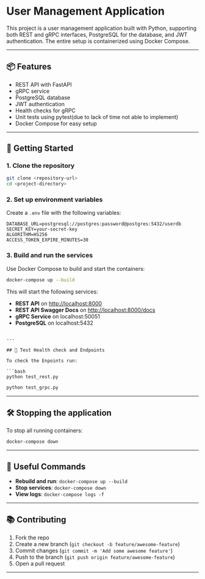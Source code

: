 # User Management Application

This project is a user management application built with Python, supporting both REST and gRPC interfaces, PostgreSQL for the database, and JWT authentication. The entire setup is containerized using Docker Compose.

---

## 📦 Features

- REST API with FastAPI
- gRPC service
- PostgreSQL database
- JWT authentication
- Health checks for gRPC
- Unit tests using pytest(due to lack of time not able to implement)
- Docker Compose for easy setup

---

## 🚀 Getting Started

### 1. **Clone the repository**

```bash
git clone <repository-url>
cd <project-directory>
```

### 2. **Set up environment variables**

Create a `.env` file with the following variables:

```dotenv
DATABASE_URL=postgresql://postgres:password@postgres:5432/userdb
SECRET_KEY=your-secret-key
ALGORITHM=HS256
ACCESS_TOKEN_EXPIRE_MINUTES=30
```

### 3. **Build and run the services**

Use Docker Compose to build and start the containers:

```bash
docker-compose up --build
```

This will start the following services:

- **REST API** on [http://localhost:8000](http://localhost:8000)
- **REST API Swagger Docs** on [http://localhost:8000/docs](http://localhost:8000/docs)
- **gRPC Service** on localhost:50051
- **PostgreSQL** on localhost:5432

```

---

## 📡 Test Health check and Endpoints

To check the Enpoints run:

```bash
python test_rest.py
```


```bash
python test_grpc.py
```
---

## 🛠️ Stopping the application

To stop all running containers:

```bash
docker-compose down
```

---

## 🔧 Useful Commands

- **Rebuild and run**: `docker-compose up --build`
- **Stop services**: `docker-compose down`
- **View logs**: `docker-compose logs -f`

---

## 📚 Contributing

1. Fork the repo
2. Create a new branch (`git checkout -b feature/awesome-feature`)
3. Commit changes (`git commit -m 'Add some awesome feature'`)
4. Push to the branch (`git push origin feature/awesome-feature`)
5. Open a pull request

---


